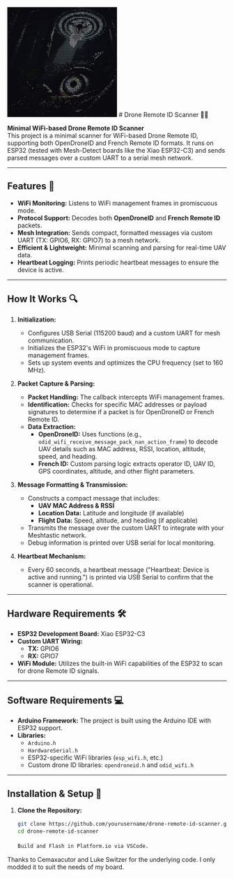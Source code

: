 <img src="eye.png" alt="eye" style="width:50%; height:25%;">
# Drone Remote ID Scanner 📡🚁

**Minimal WiFi-based Drone Remote ID Scanner**  
This project is a minimal scanner for WiFi-based Drone Remote ID, supporting both OpenDroneID and French Remote ID formats. It runs on ESP32 (tested with Mesh-Detect boards like the Xiao ESP32-C3) and sends parsed messages over a custom UART to a serial mesh network.

---

## Features 🌟

- **WiFi Monitoring:** Listens to WiFi management frames in promiscuous mode.
- **Protocol Support:** Decodes both **OpenDroneID** and **French Remote ID** packets.
- **Mesh Integration:** Sends compact, formatted messages via custom UART (TX: GPIO6, RX: GPIO7) to a mesh network.
- **Efficient & Lightweight:** Minimal scanning and parsing for real-time UAV data.
- **Heartbeat Logging:** Prints periodic heartbeat messages to ensure the device is active.

---

## How It Works 🔍

1. **Initialization:**
   - Configures USB Serial (115200 baud) and a custom UART for mesh communication.
   - Initializes the ESP32's WiFi in promiscuous mode to capture management frames.
   - Sets up system events and optimizes the CPU frequency (set to 160 MHz).

2. **Packet Capture & Parsing:**
   - **Packet Handling:** The callback intercepts WiFi management frames.
   - **Identification:** Checks for specific MAC addresses or payload signatures to determine if a packet is for OpenDroneID or French Remote ID.
   - **Data Extraction:** 
     - **OpenDroneID:** Uses functions (e.g., `odid_wifi_receive_message_pack_nan_action_frame`) to decode UAV details such as MAC address, RSSI, location, altitude, speed, and heading.
     - **French ID:** Custom parsing logic extracts operator ID, UAV ID, GPS coordinates, altitude, and other flight parameters.

3. **Message Formatting & Transmission:**
   - Constructs a compact message that includes:
     - **UAV MAC Address & RSSI**
     - **Location Data:** Latitude and longitude (if available)
     - **Flight Data:** Speed, altitude, and heading (if applicable)
   - Transmits the message over the custom UART to integrate with your Meshtastic network.
   - Debug information is printed over USB serial for local monitoring.

4. **Heartbeat Mechanism:**
   - Every 60 seconds, a heartbeat message ("Heartbeat: Device is active and running.") is printed via USB Serial to confirm that the scanner is operational.

---

## Hardware Requirements 🛠️

- **ESP32 Development Board:** Xiao ESP32-C3
- **Custom UART Wiring:** 
  - **TX:** GPIO6  
  - **RX:** GPIO7
- **WiFi Module:** Utilizes the built-in WiFi capabilities of the ESP32 to scan for drone Remote ID signals.

---

## Software Requirements 💻

- **Arduino Framework:** The project is built using the Arduino IDE with ESP32 support.
- **Libraries:**
  - `Arduino.h`
  - `HardwareSerial.h`
  - ESP32-specific WiFi libraries (`esp_wifi.h`, etc.)
  - Custom drone ID libraries: `opendroneid.h` and `odid_wifi.h`

---

## Installation & Setup 🚀

1. **Clone the Repository:**

   ```bash
   git clone https://github.com/yourusername/drone-remote-id-scanner.git
   cd drone-remote-id-scanner

   Build and Flash in Platform.io via VSCode. 


Thanks to Cemaxacutor and Luke Switzer for the underlying code. I only modded it to suit the needs of my board. 
